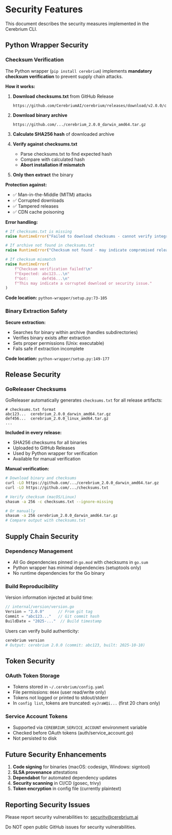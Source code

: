 # Security Features

This document describes the security measures implemented in the Cerebrium CLI.

## Python Wrapper Security

### Checksum Verification

The Python wrapper (`pip install cerebrium`) implements **mandatory checksum verification** to prevent supply chain attacks.

**How it works:**

1. **Download checksums.txt** from GitHub Release
   ```
   https://github.com/CerebriumAI/cerebrium/releases/download/v2.0.0/checksums.txt
   ```

2. **Download binary archive**
   ```
   https://github.com/.../cerebrium_2.0.0_darwin_amd64.tar.gz
   ```

3. **Calculate SHA256 hash** of downloaded archive

4. **Verify against checksums.txt**
   - Parse checksums.txt to find expected hash
   - Compare with calculated hash
   - **Abort installation if mismatch**

5. **Only then extract** the binary

**Protection against:**
- ✅ Man-in-the-Middle (MITM) attacks
- ✅ Corrupted downloads
- ✅ Tampered releases
- ✅ CDN cache poisoning

**Error handling:**

```python
# If checksums.txt is missing
raise RuntimeError("Failed to download checksums - cannot verify integrity")

# If archive not found in checksums.txt
raise RuntimeError("Checksum not found - may indicate compromised release")

# If checksum mismatch
raise RuntimeError(
    f"Checksum verification failed!\n"
    f"Expected: abc123...\n"
    f"Got:      def456...\n"
    f"This may indicate a corrupted download or security issue."
)
```

**Code location:** `python-wrapper/setup.py:73-105`

### Binary Extraction Safety

**Secure extraction:**
- Searches for binary within archive (handles subdirectories)
- Verifies binary exists after extraction
- Sets proper permissions (Unix: executable)
- Fails safe if extraction incomplete

**Code location:** `python-wrapper/setup.py:149-177`

## Release Security

### GoReleaser Checksums

GoReleaser automatically generates `checksums.txt` for all release artifacts:

```
# checksums.txt format
abc123...  cerebrium_2.0.0_darwin_amd64.tar.gz
def456...  cerebrium_2.0.0_linux_amd64.tar.gz
...
```

**Included in every release:**
- SHA256 checksums for all binaries
- Uploaded to GitHub Releases
- Used by Python wrapper for verification
- Available for manual verification

**Manual verification:**

```bash
# Download binary and checksums
curl -LO https://github.com/.../cerebrium_2.0.0_darwin_amd64.tar.gz
curl -LO https://github.com/.../checksums.txt

# Verify checksum (macOS/Linux)
shasum -a 256 -c checksums.txt --ignore-missing

# Or manually
shasum -a 256 cerebrium_2.0.0_darwin_amd64.tar.gz
# Compare output with checksums.txt
```

## Supply Chain Security

### Dependency Management

- All Go dependencies pinned in `go.mod` with checksums in `go.sum`
- Python wrapper has minimal dependencies (setuptools only)
- No runtime dependencies for the Go binary

### Build Reproducibility

Version information injected at build time:
```go
// internal/version/version.go
Version = "2.0.0"      // From git tag
Commit = "abc123..."   // Git commit hash
BuildDate = "2025-..."  // Build timestamp
```

Users can verify build authenticity:
```bash
cerebrium version
# Output: cerebrium 2.0.0 (commit: abc123, built: 2025-10-10)
```

## Token Security

### OAuth Token Storage

- Tokens stored in `~/.cerebrium/config.yaml`
- File permissions: `0644` (user read/write only)
- Tokens not logged or printed to stdout/stderr
- In `config list`, tokens are truncated: `eyJraWQi...` (first 20 chars only)

### Service Account Tokens

- Supported via `CEREBRIUM_SERVICE_ACCOUNT` environment variable
- Checked before OAuth tokens (auth/service_account.go)
- Not persisted to disk

## Future Security Enhancements

1. **Code signing** for binaries (macOS: codesign, Windows: signtool)
2. **SLSA provenance** attestations
3. **Dependabot** for automated dependency updates
4. **Security scanning** in CI/CD (gosec, trivy)
5. **Token encryption** in config file (currently plaintext)

## Reporting Security Issues

Please report security vulnerabilities to: security@cerebrium.ai

Do NOT open public GitHub issues for security vulnerabilities.
